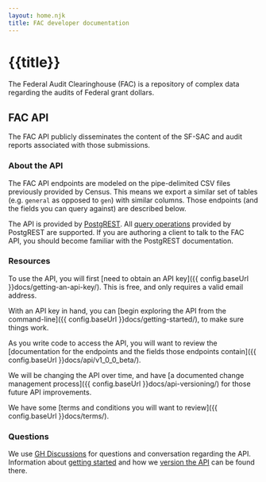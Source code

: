 ```yaml
---
layout: home.njk
title: FAC developer documentation
---
```


# {{title}}

The Federal Audit Clearinghouse (FAC) is a repository of complex data regarding the audits of Federal grant dollars. 

## FAC API

The FAC API publicly disseminates the content of the SF-SAC and audit reports associated with those submissions.

### About the API

The FAC API endpoints are modeled on the pipe-delimited CSV files previously provided by Census. This means we export a similar set of tables (e.g. `general` as opposed to `gen`) with similar columns. Those endpoints (and the fields you can query against) are described below.

The API is provided by [PostgREST](https://postgrest.org). All [query operations](https://postgrest.org/en/stable/references/api/tables_views.html) provided by PostgREST are supported. If you are authoring a client to talk to the FAC API, you should become familiar with the PostgREST documentation.

### Resources

To use the API, you will first [need to obtain an API key]({{ config.baseUrl }}docs/getting-an-api-key/). This is free, and only requires a valid email address. 

With an API key in hand, you can [begin exploring the API from the command-line]({{ config.baseUrl }}docs/getting-started/), to make sure things work.

As you write code to access the API, you will want to review the [documentation for the endpoints and the fields those endpoints contain]({{ config.baseUrl }}docs/api/v1_0_0_beta/).

We will be changing the API over time, and have [a documented change management process]({{ config.baseUrl }}docs/api-versioning/) for those future API improvements.

We have some [terms and conditions you will want to review]({{ config.baseUrl }}docs/terms/).

### Questions

We use [GH Discussions](https://github.com/GSA-TTS/FAC/discussions) for questions and conversation regarding the API. Information about [getting started](https://github.com/GSA-TTS/FAC/discussions/1066) and how we [version the API](https://github.com/GSA-TTS/FAC/discussions/1465) can be found there. 

